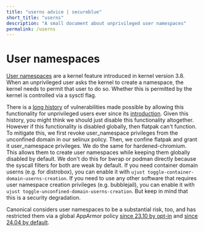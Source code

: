 ```yaml
---
title: "userns advice | secureblue"
short_title: "userns"
description: "A small document about unprivileged user namespaces"
permalink: /userns
---
```


# User namespaces

[User namespaces](https://en.wikipedia.org/wiki/Linux_namespaces#User_ID_(user)) are a kernel feature introduced in kernel version 3.8. When an unprivileged user asks the kernel to create a namespace, the kernel needs to permit that user to do so. Whether this is permitted by the kernel is controlled via a sysctl flag.

There is a [long history](https://madaidans-insecurities.github.io/linux.html#kernel) of vulnerabilities made possible by allowing this functionality for unprivileged users ever since its [introduction](https://gitlab.com/apparmor/apparmor/-/wikis/unprivileged_userns_restriction). Given this history, you might think we should just disable this functionality altogether. However if this functionality is disabled globally, then flatpak can't function. To mitigate this, we first revoke user_namespace privileges from the unconfined domain in our selinux policy. Then, we confine flatpak and grant it user_namespace privileges. We do the same for hardened-chromium. This allows them to create user namespaces while keeping them globally disabled by default. We don't do this for bwrap or podman directly because the syscall filters for both are weak by default. If you need container domain userns (e.g. for distrobox), you can enable it with `ujust toggle-container-domain-userns-creation`. If you need to use any other software that requires user namespace creation privileges (e.g. bubblejail), you can enable it with `ujust toggle-unconfined-domain-userns-creation`. But keep in mind that this is a security degradation.

Canonical considers user namespaces to be a substantial risk, too, and has restricted them via a global AppArmor policy [since 23.10 by opt-in](https://discourse.ubuntu.com/t/spec-unprivileged-user-namespace-restrictions-via-apparmor-in-ubuntu-23-10/37626) and [since 24.04 by default](https://ubuntu.com/blog/whats-new-in-security-for-ubuntu-24-04-lts).